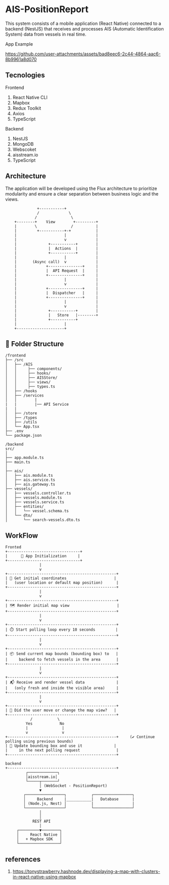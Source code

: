 # AIS-PositionReport 

This system consists of a mobile application (React Native) connected to a backend (NestJS) that receives and processes AIS (Automatic Identification System) data from vessels in real time.

App Example


https://github.com/user-attachments/assets/bad8eec6-2c44-4864-aac6-8b9961a8d070


## Tecnologies 

Frontend 

1) React Native CLI
2) Mapbox
3) Redux Toolkit 
4) Axios
5) TypeScript

Backend 

1) NestJS
2) MongoDB 
3) Webscoket 
4) aisstream.io
5) TypeScript

## Architecture 

The application will be developed using the Flux architecture to prioritize modularity and ensure a clear separation between business logic and the views.

```
              +-----------+
              /             \
             /               \
    +--------+    View        +---------+
    |        \               /          |
    |         +-----------+-+           |
    |                     |             |
    |                     v             |
    |              +-----------+        |
    |              |  Actions  |        |
    |              +-----------+        |
    |                     |             |
    |       (Async call)  v             |
    |             +---------------+     |
    |             |  API Request  |     |
    |             +---------------+     |
    |                     |             |
    |                     v             |
    |             +---------------+     |
    |             |  Dispatcher   |     |
    |             +---------------+     |
    |                     |             |
    |                     v             |
    |              +-----------+        |
    |              |   Store   |--------+
    |              +-----------+
    |                     |
    +---------------------+
```


## 📁 Folder Structure

```
/frontend
├── /src         
│   ├── /AIS
│   │     ├── components/
│   │     ├── hooks/
│   │     ├── AISStore/
│   │     ├── views/
│   │     ├── types.ts
│   ├── /hooks               
│   ├── /services
│   │        |
|   |        |── API Service
|   |               
│   ├── /store                 
│   ├── /types                 
│   ├── /utils              
│   └── App.tsx
├── .env
└── package.json
```


```
/backend
src/
│
├── app.module.ts
├── main.ts
│
├── ais/
│   ├── ais.module.ts
│   ├── ais.service.ts
│   ├── ais.gateway.ts
├── vessels/
│   ├── vessels.controller.ts
│   ├── vessels.module.ts
│   ├── vessels.service.ts
│   ├── entities/
│   │   └── vessel.schema.ts  
│   └── dto/
│       └── search-vessels.dto.ts
```

## WorkFlow

```
Fronted
+--------------------------------+
|      🚀 App Initialization     |
+--------------------------------+
               |
               v
+------------------------------------------------+
| 📍 Get initial coordinates                     |
|   (user location or default map position)      |
+------------------------------------------------+
               |
               v
+------------------------------------------------+
| 🗺️ Render initial map view                     |
+------------------------------------------------+
               |
               v
+------------------------------------------------+
| ⏱️ Start polling loop every 10 seconds         |
+------------------------------------------------+
               |
               v
+------------------------------------------------+
| 📦 Send current map bounds (bounding box) to   |
|     backend to fetch vessels in the area       |
+------------------------------------------------+
               |
               v
+------------------------------------------------+
| 📬 Receive and render vessel data              |
|   (only fresh and inside the visible area)     |
+------------------------------------------------+
               |
               v
+------------------------------------------------+
| 🔄 Did the user move or change the map view?   |
+------------------------------------------------+
           /           \
         Yes            No
         |               |
         v               v
+------------------------------------------------+     (✔️ Continue polling using previous bounds)
| 📍 Update bounding box and use it              |
|     in the next polling request                |
+------------------------------------------------+

backend
+------------------------------------------------+
         ┌─────────────┐
         │aisstream.io│
         └─────┬───────┘
               │ (WebSocket - PositionReport)
               ▼
        ┌─────────────────┐           ┌─────────────────┐
        │     Backend     |___________|   Database      |
        │ (Node.js, Nest) │           |                 |
        └─────────────────┘           └─────────────────┘
               │
               │
            REST API 
               │
     ┌─────────▼────────┐
     │     React Native │
     │   + Mapbox SDK   │
     └──────────────────┘
```

## references 

1) https://tonystrawberry.hashnode.dev/displaying-a-map-with-clusters-in-react-native-using-mapbox

